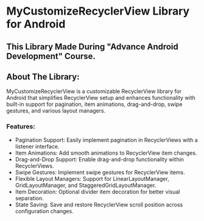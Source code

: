 # MyCustomizeRecyclerView Library for Android

## This Library Made During "Advance Android Development" Course.

## About The Library:
  MyCustomizeRecyclerView is a customizable RecyclerView library for Android that simplifies
  RecyclerView setup and enhances functionality with built-in support for pagination, item
  animations, drag-and-drop, swipe gestures, and various layout managers.

### Features:
  * Pagination Support: Easily implement pagination in RecyclerViews with a listener interface.
  * Item Animations: Add smooth animations to RecyclerView item changes.
  * Drag-and-Drop Support: Enable drag-and-drop functionality within RecyclerViews.
  * Swipe Gestures: Implement swipe gestures for RecyclerView items.
  * Flexible Layout Managers: Support for LinearLayoutManager, GridLayoutManager, and
    StaggeredGridLayoutManager.
  * Item Decoration: Optional divider item decoration for better visual separation.
  * State Saving: Save and restore RecyclerView scroll position across configuration changes.
  

